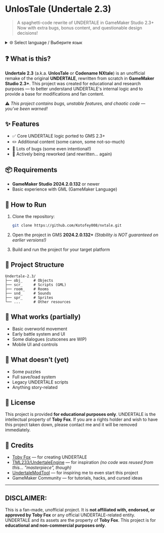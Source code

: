 # UnlosTale (Undertale 2.3)

> A spaghetti-code rewrite of UNDERTALE in GameMaker Studio 2.3+
> Now with extra bugs, bonus content, and questionable design decisions!

<details>
<summary>🌐 Select language / Выберите язык</summary>

- 🇷🇺 [Русский](./README.md)
- 🇺🇸 [English (You are here)](./README.en.md)

</details>


## ❓ What is this?

**Undertale 2.3** (a.k.a. **UnlosTale** or **Codename NXtale**) is an unofficial remake of the original **UNDERTALE**, rewritten from scratch in **GameMaker Studio 2.3+**.
This project was created for educational and research purposes — to better understand UNDERTALE's internal logic and to provide a base for modifications and fan content.

⚠️ *This project contains bugs, unstable features, and chaotic code — you've been warned!*

## ✨ Features

* ✅ Core UNDERTALE logic ported to GMS 2.3+
* ✏️ Additional content (some canon, some not-so-much)
* 🐞 Lots of bugs (some even intentional!)
* 🔧 Actively being reworked (and rewritten... again)

## 📦 Requirements

* **GameMaker Studio 2024.2.0.132** or newer
* Basic experience with GML (GameMaker Language)

## 🚀 How to Run

1. Clone the repository:

   ```bash
   git clone https://github.com/Kotofey008/nxtale.git
   ```
2. Open the project in GMS **2024.2.0.132+**
   *(Stability is NOT guaranteed on earlier versions!)*
3. Build and run the project for your target platform

## 📁 Project Structure

```
Undertale-2.3/
├── obj_     # Objects
├── scr_     # Scripts (GML)
├── room_    # Rooms
├── snd_     # Sounds
├── spr_     # Sprites
└── ...      # Other resources
```

## 🔧 What works (partially)

* Basic overworld movement
* Early battle system and UI
* Some dialogues (cutscenes are WIP)
* Mobile UI and controls

## 🧪 What doesn’t (yet)

* Some puzzles
* Full save/load system
* Legacy UNDERTALE scripts
* Anything story-related

## 📜 License

This project is provided **for educational purposes only**.
UNDERTALE is the intellectual property of **Toby Fox**.
If you are a rights holder and wish to have this project taken down, please contact me and it will be removed immediately.

## 🤝 Credits

* [Toby Fox](https://tobyfox.bandcamp.com/) — for creating UNDERTALE
* [TML233/UndertaleEngine](https://github.com/TML233/UndertaleEngine) — for inspiration
  *(no code was reused from this... "masterpiece", though)*
* [UndertaleModTool](https://github.com/UnderminersTeam/UndertaleModTool) — for inspiring me to even start this project
* GameMaker Community — for tutorials, hacks, and cursed ideas

---

## DISCLAIMER:

This is a fan-made, unofficial project. It is **not affiliated with, endorsed, or approved by Toby Fox** or any official UNDERTALE-related entity. UNDERTALE and its assets are the property of **Toby Fox**. This project is for **educational and non-commercial purposes only**.
